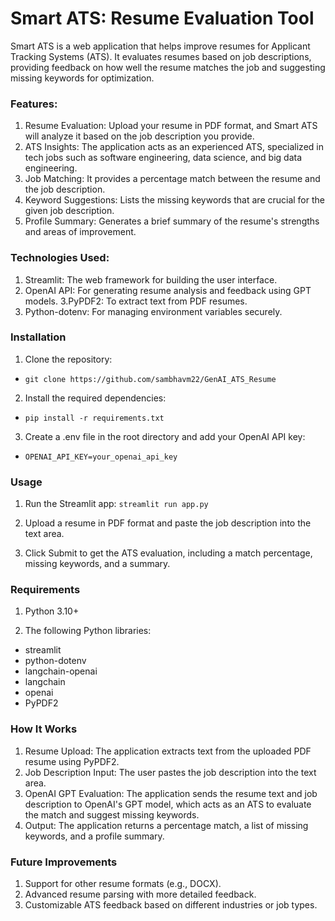# Smart ATS: Resume Evaluation Tool
Smart ATS is a web application that helps improve resumes for Applicant Tracking Systems (ATS). It evaluates resumes based on job descriptions, providing feedback on how well the resume matches the job and suggesting missing keywords for optimization.

### Features:

1. Resume Evaluation: Upload your resume in PDF format, and Smart ATS will analyze it based on the job description you provide.
2. ATS Insights: The application acts as an experienced ATS, specialized in tech jobs such as software engineering, data science, and big data engineering.
3. Job Matching: It provides a percentage match between the resume and the job description.
4. Keyword Suggestions: Lists the missing keywords that are crucial for the given job description.
5. Profile Summary: Generates a brief summary of the resume's strengths and areas of improvement.
  
### Technologies Used:

1. Streamlit: The web framework for building the user interface.
2. OpenAI API: For generating resume analysis and feedback using GPT models.
3.PyPDF2: To extract text from PDF resumes.
4. Python-dotenv: For managing environment variables securely.

### Installation

1. Clone the repository:
   
- ``git clone https://github.com/sambhavm22/GenAI_ATS_Resume``

2. Install the required dependencies:
- ``pip install -r requirements.txt``

3. Create a .env file in the root directory and add your OpenAI API key:
- ``OPENAI_API_KEY=your_openai_api_key``

### Usage
1. Run the Streamlit app:
   ``streamlit run app.py``
   
2. Upload a resume in PDF format and paste the job description into the text area.

3. Click Submit to get the ATS evaluation, including a match percentage, missing keywords, and a summary.

### Requirements
1. Python 3.10+

2. The following Python libraries:
- streamlit
- python-dotenv
- langchain-openai
- langchain
- openai
- PyPDF2

### How It Works

1. Resume Upload: The application extracts text from the uploaded PDF resume using PyPDF2.
2. Job Description Input: The user pastes the job description into the text area.
3. OpenAI GPT Evaluation: The application sends the resume text and job description to OpenAI's GPT model, which acts as an ATS to evaluate the match and suggest missing keywords.
4. Output: The application returns a percentage match, a list of missing keywords, and a profile summary.

### Future Improvements

1. Support for other resume formats (e.g., DOCX).
2. Advanced resume parsing with more detailed feedback.
3. Customizable ATS feedback based on different industries or job types.
